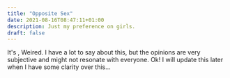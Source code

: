 ```yaml
---
title: "Opposite Sex"
date: 2021-08-16T08:47:11+01:00
description: Just my preference on girls.
draft: false
---
```


It's , Weired. I have a lot to say about this, but the opinions are very subjective and might not resonate with everyone. Ok! I will update this later when I have some clarity over this...
